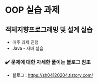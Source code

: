# OOP 실습 과제

## 객체지향프로그래밍 및 설계 실습 
- 매주 과제 진행
- Java - 자바 실습

### ✔️ 문제에 대한 자세한 풀이는 블로그 참조
- 블로그 : https://sh04120204.tistory.com/

